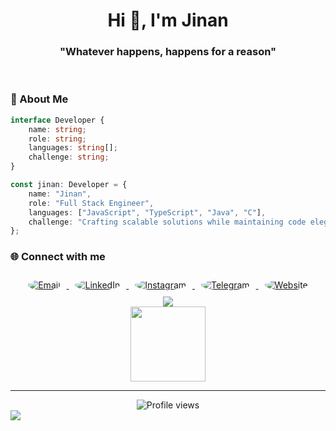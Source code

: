 <h1 align="center">Hi 👋, I'm Jinan</h1>
<h3 align="center">"Whatever happens, happens for a reason"</h3>
<!-- <p align="center">
  <img src="https://readme-typing-svg.herokuapp.com?font=Fira+Code&pause=1000&color=2E8B57&center=true&vCenter=true&width=600&lines=I+love+to+create+scalable+web+applications;I+love+robust+coding;I+prefer+Singleton+Pattern;I+prefer+Dependency+Injection" alt="Typing SVG" />
</p>

<div align="center">
   <img src='https://raw.githubusercontent.com/ShahriarShafin/ShahriarShafin/main/Assets/handshake.gif' width="100px">
</div> -->



<br/>



### 🚀 About Me

```typescript
interface Developer {
    name: string;
    role: string;
    languages: string[];
    challenge: string;
}

const jinan: Developer = {
    name: "Jinan",
    role: "Full Stack Engineer",
    languages: ["JavaScript", "TypeScript", "Java", "C"],
    challenge: "Crafting scalable solutions while maintaining code elegance"
};
```


### 🌐 Connect with me

<div align="center">
  <a href="mailto:your.email@example.com" target="_blank">
    <img src="https://img.shields.io/badge/email-D14836?style=for-the-badge&logo=gmail&logoColor=white&style=social" alt="Email" style="margin: 10px; border-radius: 50%;"/>
  </a>
  <a href="https://www.linkedin.com/in/abdul-jinan-776a14305/" target="_blank">
    <img src="https://img.shields.io/badge/linkedin-0A66C2?style=for-the-badge&logo=linkedin&logoColor=white&style=social" alt="LinkedIn" style="margin: 10px; border-radius: 50%;"/>
  </a>
  <a href="https://instagram.com/YourInstagramProfile" target="_blank">
    <img src="https://img.shields.io/badge/instagram-E4405F?style=for-the-badge&logo=instagram&logoColor=white&style=social" alt="Instagram" style="margin: 10px; border-radius: 50%;"/>
  </a>
  <a href="https://t.me/jinu721" target="_blank">
    <img src="https://img.shields.io/badge/telegram-26A5E4?style=for-the-badge&logo=telegram&logoColor=white&style=social" alt="Telegram" style="margin: 10px; border-radius: 50%;"/>
  </a>
  <a href="https://jinu.site" target="_blank">
    <img src="https://img.shields.io/badge/website-000000?style=for-the-badge&logo=About.me&logoColor=white&style=social" alt="Website" style="margin: 10px; border-radius: 50%;"/>
  </a>
</div>

<div align="center">
  <img src="https://raw.githubusercontent.com/halfrost/halfrost/master/icons/header_.png" />
</div>


<div align="center">
  <img height="120" src="https://user-images.githubusercontent.com/73097560/115834477-dbab4500-a447-11eb-908a-139a6edaec5c.gif">
</div>

---

<div align="center">
  <img src="https://komarev.com/ghpvc/?username=jinu721&label=Profile%20Views&color=0e75b6&style=flat" alt="Profile views" />
</div>

<img src="https://raw.githubusercontent.com/Trilokia/Trilokia/379277808c61ef204768a61bbc5d25bc7798ccf1/bottom_header.svg" />
